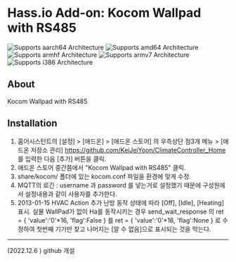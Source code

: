 # Hass.io Add-on: Kocom Wallpad with RS485 

![Supports aarch64 Architecture][aarch64-shield] ![Supports amd64 Architecture][amd64-shield] ![Supports armhf Architecture][armhf-shield] ![Supports armv7 Architecture][armv7-shield] ![Supports i386 Architecture][i386-shield]

## About
Kocom Wallpad with RS485

## Installation

1. 홈어시스턴트의 [설정] > [애드온] > [애드온 스토어] 의 우측상단 점3개 메뉴 > [애드온 저장소 관리] https://github.com/KeiJeiYoon/ClimateController_Home 를 입력한 다음 [추가] 버튼을 클릭.
2. 애드온 스토어 중간쯤에서 "Kocom Wallpad with RS485" 클릭.
3. share/kocom/ 폴더에 있는 kocom.conf 파일을 환경에 맞게 수정.
4. MQTT의 로긴 : username 과 password 를 넣는거로 설정했기 때문에 구성원에서 설정내용과 같이 사용자를 추가한다.
5. 2013-01-15
   HVAC Action 추가
   난방 동작 상태에 따라 [Off], [Idle], [Heating] 표시.
   실물 WallPad가 없이 Ha를 동작시키는 경우 send_wait_response 의 
      ret = { 'value':'0'*16, 'flag':False } 를
      ret = { 'value':'0'*16, 'flag':None } 로 수정하여 첫번째 기기만 찾고 나머지는 [알 수 없음]으로 표시되는 것을 막는다.
-------------------------------------------------------------------------------------
(2022.12.6 ) github 개설

[forum]: https://cafe.naver.com/koreassistant
[github]: https://github.com/kyet/kocom.py
[github]: https://github.com/clipman/kocom.py
[aarch64-shield]: https://img.shields.io/badge/aarch64-yes-green.svg
[amd64-shield]: https://img.shields.io/badge/amd64-yes-green.svg
[armhf-shield]: https://img.shields.io/badge/armhf-yes-green.svg
[armv7-shield]: https://img.shields.io/badge/armv7-yes-green.svg
[i386-shield]: https://img.shields.io/badge/i386-yes-green.svg
